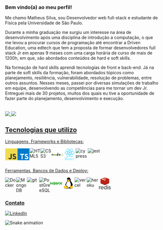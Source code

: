 ### Bem vindo(a) ao meu perfil!

Me chamo Matheus Silva, sou Desenvolvedor web full-stack e estudante de Física pela Universidade de São Paulo.

Durante a minha graduação me surgiu um interesse na área de desenvolvimento após uma disciplina de introdução a computação, o que me levou a procurar cursos de programação até encontrar a Driven Education, uma edtech que tem a proposta de formar desenvolvedores full stack Jr em apenas 9 meses com uma carga horária de curso de mais de 1200h, em que, são abordados conteúdos de hard e soft skills.

Na formação de hard skills aprendi tecnologias de front e back-end. Já na parte de soft skills da formação, foram abordados tópicos como planejamento, resiliência, vulnerabilidade, resolução de problemas, entre outros assuntos. Nesses meses, passei por diversas simulações de trabalho em equipe, desenvolvendo as competências para me tornar um dev Jr. Entreguei mais de 30 projetos, muitos dos quais eu tive a oportunidade de fazer parte do planejamento, desenvolvimento e execução.
  
<div style="padding-top:20px;">
  <a href="https://github.com/Matheus-daSilva">
  <img height="180em" src="https://github-readme-stats.vercel.app/api/top-langs/?username=Matheus-daSilva&layout=compact&langs_count=7&theme=radical"/>
  <img height="180em" src="https://github-readme-stats.vercel.app/api?username=Matheus-daSilva&show_icons=true&theme=radical&include_all_commits=true&count_private=true"/>
</div>

## Tecnologias que utilizo

  <p>Linguagens, Frameworks e Bibliotecas:</p>
  <div>
     <img align="left" src="https://raw.githubusercontent.com/devicons/devicon/master/icons/javascript/javascript-original.svg" alt="javascript" width="40"/>  
     <img align="left" src="https://raw.githubusercontent.com/devicons/devicon/master/icons/typescript/typescript-original.svg" alt="typescript" width="40"/>
     <img align="left" alt="HTML5" width="36px" src="https://cdn.jsdelivr.net/gh/devicons/devicon/icons/html5/html5-original.svg" />
     <img align="left" alt="CSS3" width="36px" src="https://cdn.jsdelivr.net/gh/devicons/devicon/icons/css3/css3-original.svg" />
     <img align="left" src="https://raw.githubusercontent.com/devicons/devicon/master/icons/nodejs/nodejs-original-wordmark.svg" alt="nodejs" width="40" height="40"/>
     <img align="left" src="https://raw.githubusercontent.com/devicons/devicon/master/icons/react/react-original-wordmark.svg" alt="react" width="40" height="40"/> 
     <img align="left" src="https://avatars.githubusercontent.com/u/8908513?s=280&v=4" alt="cypress" width="40" height="40"/>
     <img align="left" src="https://www.vectorlogo.zone/logos/jestjsio/jestjsio-icon.svg" alt="jest" width="40" height="40" />
  </div>
  
<br>
<br>
<br>

  <p>Ferramentas, Bancos de Dados e  Deploy:</p>
  <div>   
    <img align="left" alt="Docker" width="36px" src="https://cdn.jsdelivr.net/gh/devicons/devicon/icons/docker/docker-original.svg" />
    <img align="left" alt="MongoDB" width="36px" src="https://cdn.jsdelivr.net/gh/devicons/devicon/icons/mongodb/mongodb-original.svg" />
    <img align="left" src="https://www.vectorlogo.zone/logos/git-scm/git-scm-icon.svg" alt="git" width="40" height="40"/>
    <img align="left" alt="PostGreeSQL" width="36px" src="https://cdn.jsdelivr.net/gh/devicons/devicon/icons/postgresql/postgresql-original.svg" />
    <img align="left" src="https://raw.githubusercontent.com/devicons/devicon/master/icons/nginx/nginx-original.svg" alt="nginx" width="40" height="40"/>
    <img align="left" src="https://raw.githubusercontent.com/devicons/devicon/master/icons/linux/linux-original.svg" alt="linux" width="40" height="40"/>
    <img align="left" src="https://assets.vercel.com/image/upload/q_auto/front/favicon/vercel/57x57.png" alt="vercel" width="40" height="40"/>
    <img align="left" src="https://manzanit0.gallerycdn.vsassets.io/extensions/manzanit0/heroku-vscode/0.3.0/1590949018168/Microsoft.VisualStudio.Services.Icons.Default" alt="heroku" width="40" height="40"/>
     <img align="left" src="https://raw.githubusercontent.com/devicons/devicon/master/icons/redis/redis-original-wordmark.svg" alt="redis" width="40" height="40"/>
  </div>
  
<br>
<br>
<br>
  
### Contato
[![LinkedIn](https://img.shields.io/badge/LinkedIn-0077B5?style=for-the-badge&logo=linkedin&logoColor=white)](https://www.linkedin.com/in/matheussilva2001/)
  
![Snake animation](https://github.com/Matheus-daSilva/Matheus-daSilva/blob/output/github-contribution-grid-snake.svg)


